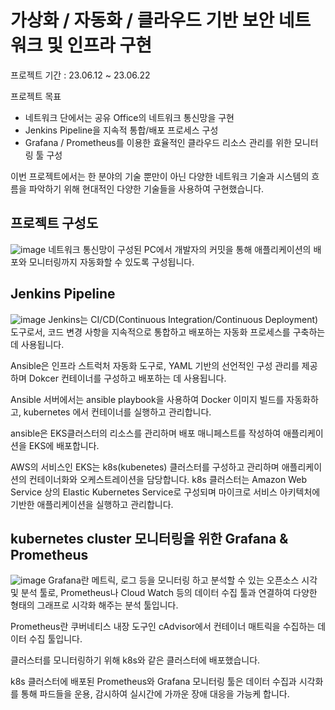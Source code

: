# 가상화 / 자동화 / 클라우드 기반 보안 네트워크 및 인프라 구현
프로젝트 기간 : 23.06.12 ~ 23.06.22

프로젝트 목표 

- 네트워크 단에서는 공유 Office의 네트워크 통신망을 구현
- Jenkins Pipeline을 지속적 통합/배포 프로세스 구성
- Grafana / Prometheus를 이용한 효율적인 클라우드 리소스 관리를 위한 모니터링 툴 구성


이번 프로젝트에서는  한 분야의 기술 뿐만이 아닌 다양한 네트워크 기술과 시스템의 흐름을 파악하기 위해 현대적인 다양한 기술들을 사용하여 구현했습니다. 

## 프로젝트 구성도
![image](https://github.com/hweyoung/jenkins-gradle/assets/76817418/ffd76677-d2c9-44ef-a40e-17d9f831f05e)
네트워크 통신망이 구성된 PC에서 개발자의 커밋을 통해 애플리케이션의 배포와 모니터링까지 자동화할 수 있도록 구성됩니다. 

## Jenkins Pipeline
![image](https://github.com/hweyoung/jenkins-gradle/assets/76817418/47600257-201b-460c-9556-458f25c9c1b3)
Jenkins는 CI/CD(Continuous Integration/Continuous Deployment)도구로서, 코드 변경 사항을 지속적으로 통합하고 배포하는 자동화 프로세스를 구축하는데 사용됩니다.

Ansible은 인프라 스트럭처 자동화 도구로, YAML 기반의 선언적인 구성 관리를 제공하며 Dokcer 컨테이너를 구성하고 배포하는 데 사용됩니다.

Ansible 서버에서는 ansible playbook을 사용하여 Docker 이미지 빌드를 자동화하고, kubernetes 에서 컨테이너를 실행하고 관리합니다.

ansible은 EKS클러스터의 리소스를 관리하며 배포 매니페스트를 작성하여 애플리케이션을 EKS에 배포합니다.

AWS의 서비스인 EKS는 k8s(kubenetes) 클러스터를 구성하고 관리하며 애플리케이션의 컨테이너화와 오케스트레이션을 담당합니다. k8s 클러스터는 Amazon Web Service 상의 Elastic Kubernetes Service로 구성되며 마이크로 서비스 아키텍처에 기반한 애플리케이션을 실행하고 관리합니다.

## kubernetes cluster 모니터링을 위한 Grafana & Prometheus
![image](https://github.com/hweyoung/jenkins-gradle/assets/76817418/9e94f2e8-95f2-4eed-a97b-b21879a71442)
Grafana란 메트릭, 로그 등을 모니터링 하고 분석할 수 있는 오픈소스 시각 및 분석 툴로, Prometheus나 Cloud Watch 등의 데이터 수집 툴과 연결하여 다양한 형태의 그래프로 시각화 해주는 분석 툴입니다. 

Prometheus란 쿠버네티스 내장 도구인 cAdvisor에서 컨테이너 매트릭을 수집하는 데이터 수집 툴입니다. 

클러스터를 모니터링하기 위해 k8s와 같은 클러스터에 배포했습니다. 

k8s 클러스터에 배포된 Prometheus와 Grafana 모니터링 툴은 데이터 수집과 시각화를 통해 파드들을 운용, 감시하여 실시간에 가까운 장애 대응을 가능케 합니다.


